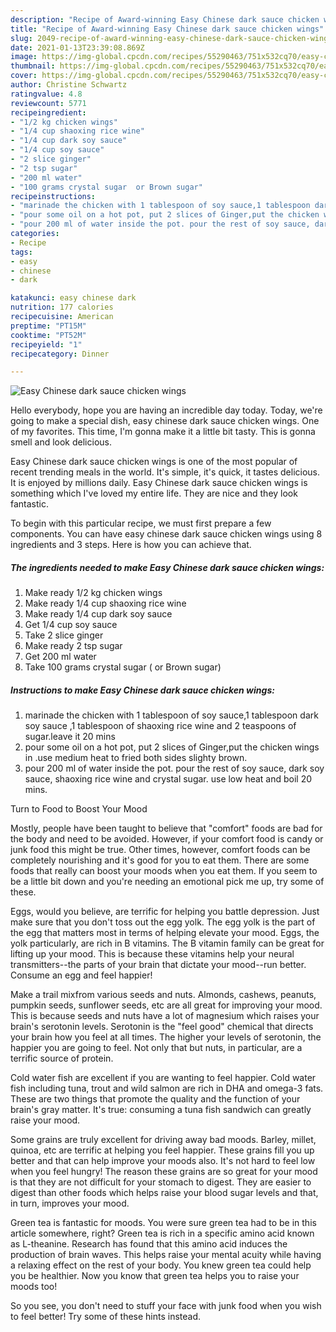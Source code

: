 ```yaml
---
description: "Recipe of Award-winning Easy Chinese dark sauce chicken wings"
title: "Recipe of Award-winning Easy Chinese dark sauce chicken wings"
slug: 2049-recipe-of-award-winning-easy-chinese-dark-sauce-chicken-wings
date: 2021-01-13T23:39:08.869Z
image: https://img-global.cpcdn.com/recipes/55290463/751x532cq70/easy-chinese-dark-sauce-chicken-wings-recipe-main-photo.jpg
thumbnail: https://img-global.cpcdn.com/recipes/55290463/751x532cq70/easy-chinese-dark-sauce-chicken-wings-recipe-main-photo.jpg
cover: https://img-global.cpcdn.com/recipes/55290463/751x532cq70/easy-chinese-dark-sauce-chicken-wings-recipe-main-photo.jpg
author: Christine Schwartz
ratingvalue: 4.8
reviewcount: 5771
recipeingredient:
- "1/2 kg chicken wings"
- "1/4 cup shaoxing rice wine"
- "1/4 cup dark soy sauce"
- "1/4 cup soy sauce"
- "2 slice ginger"
- "2 tsp sugar"
- "200 ml water"
- "100 grams crystal sugar  or Brown sugar"
recipeinstructions:
- "marinade the chicken with 1 tablespoon of soy sauce,1 tablespoon dark soy sauce ,1 tablespoon of shaoxing rice wine and 2 teaspoons of sugar.leave it 20 mins"
- "pour some oil on a hot pot, put 2 slices of Ginger,put the chicken wings in .use medium heat to fried both sides slighty brown."
- "pour 200 ml of water inside the pot. pour the rest of soy sauce, dark soy sauce, shaoxing rice wine and crystal sugar. use low heat and boil 20 mins."
categories:
- Recipe
tags:
- easy
- chinese
- dark

katakunci: easy chinese dark 
nutrition: 177 calories
recipecuisine: American
preptime: "PT15M"
cooktime: "PT52M"
recipeyield: "1"
recipecategory: Dinner

---
```



![Easy Chinese dark sauce chicken wings](https://img-global.cpcdn.com/recipes/55290463/751x532cq70/easy-chinese-dark-sauce-chicken-wings-recipe-main-photo.jpg)

Hello everybody, hope you are having an incredible day today. Today, we're going to make a special dish, easy chinese dark sauce chicken wings. One of my favorites. This time, I'm gonna make it a little bit tasty. This is gonna smell and look delicious.

Easy Chinese dark sauce chicken wings is one of the most popular of recent trending meals in the world. It's simple, it's quick, it tastes delicious. It is enjoyed by millions daily. Easy Chinese dark sauce chicken wings is something which I've loved my entire life. They are nice and they look fantastic.




To begin with this particular recipe, we must first prepare a few components. You can have easy chinese dark sauce chicken wings using 8 ingredients and 3 steps. Here is how you can achieve that.

<!--inarticleads1-->

##### The ingredients needed to make Easy Chinese dark sauce chicken wings:

1. Make ready 1/2 kg chicken wings
1. Make ready 1/4 cup shaoxing rice wine
1. Make ready 1/4 cup dark soy sauce
1. Get 1/4 cup soy sauce
1. Take 2 slice ginger
1. Make ready 2 tsp sugar
1. Get 200 ml water
1. Take 100 grams crystal sugar ( or Brown sugar)




<!--inarticleads2-->

##### Instructions to make Easy Chinese dark sauce chicken wings:

1. marinade the chicken with 1 tablespoon of soy sauce,1 tablespoon dark soy sauce ,1 tablespoon of shaoxing rice wine and 2 teaspoons of sugar.leave it 20 mins
1. pour some oil on a hot pot, put 2 slices of Ginger,put the chicken wings in .use medium heat to fried both sides slighty brown.
1. pour 200 ml of water inside the pot. pour the rest of soy sauce, dark soy sauce, shaoxing rice wine and crystal sugar. use low heat and boil 20 mins.




Turn to Food to Boost Your Mood


Mostly, people have been taught to believe that "comfort" foods are bad for the body and need to be avoided. However, if your comfort food is candy or junk food this might be true. Other times, however, comfort foods can be completely nourishing and it's good for you to eat them. There are some foods that really can boost your moods when you eat them. If you seem to be a little bit down and you're needing an emotional pick me up, try some of these.

Eggs, would you believe, are terrific for helping you battle depression. Just make sure that you don't toss out the egg yolk. The egg yolk is the part of the egg that matters most in terms of helping elevate your mood. Eggs, the yolk particularly, are rich in B vitamins. The B vitamin family can be great for lifting up your mood. This is because these vitamins help your neural transmitters--the parts of your brain that dictate your mood--run better. Consume an egg and feel happier!

Make a trail mixfrom various seeds and nuts. Almonds, cashews, peanuts, pumpkin seeds, sunflower seeds, etc are all great for improving your mood. This is because seeds and nuts have a lot of magnesium which raises your brain's serotonin levels. Serotonin is the "feel good" chemical that directs your brain how you feel at all times. The higher your levels of serotonin, the happier you are going to feel. Not only that but nuts, in particular, are a terrific source of protein.

Cold water fish are excellent if you are wanting to feel happier. Cold water fish including tuna, trout and wild salmon are rich in DHA and omega-3 fats. These are two things that promote the quality and the function of your brain's gray matter. It's true: consuming a tuna fish sandwich can greatly raise your mood. 

Some grains are truly excellent for driving away bad moods. Barley, millet, quinoa, etc are terrific at helping you feel happier. These grains fill you up better and that can help improve your moods also. It's not hard to feel low when you feel hungry! The reason these grains are so great for your mood is that they are not difficult for your stomach to digest. They are easier to digest than other foods which helps raise your blood sugar levels and that, in turn, improves your mood.

Green tea is fantastic for moods. You were sure green tea had to be in this article somewhere, right? Green tea is rich in a specific amino acid known as L-theanine. Research has found that this amino acid induces the production of brain waves. This helps raise your mental acuity while having a relaxing effect on the rest of your body. You knew green tea could help you be healthier. Now you know that green tea helps you to raise your moods too!

So you see, you don't need to stuff your face with junk food when you wish to feel better! Try  some  of  these  hints  instead.

